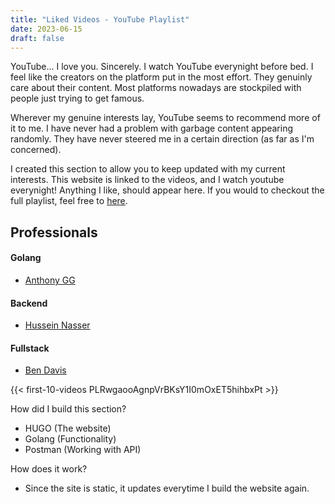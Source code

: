 ```yaml
---
title: "Liked Videos - YouTube Playlist"
date: 2023-06-15
draft: false
---
```


YouTube... I love you. Sincerely.
I watch YouTube everynight before bed. I feel like the creators on the platform put in the most effort. They genuinly care
about their content. Most platforms nowadays are stockpiled with people just trying to get famous.

Wherever my genuine interests lay, YouTube seems to recommend more of it to me. I have never had a problem with
garbage content appearing randomly. They have never steered me in a certain direction (as far as I'm concerned).

I created this section to allow you to keep updated with my current interests. This website is
linked to the videos, and I watch youtube everynight! Anything I like, should appear here. If you would to checkout
the full playlist, feel free to [here](https://www.youtube.com/playlist?list=PLRwgaooAgnpVrBKsY1I0mOxET5hihbxPt).

## Professionals
#### Golang
- [Anthony GG](https://www.youtube.com/@anthonygg_)
#### Backend
- [Hussein Nasser](https://www.youtube.com/@hnasr)
#### Fullstack
- [Ben Davis](https://www.youtube.com/@bmdavis419)

{{< first-10-videos PLRwgaooAgnpVrBKsY1I0mOxET5hihbxPt >}}

How did I build this section?
- HUGO (The website)
- Golang (Functionality)
- Postman (Working with API)

How does it work?
- Since the site is static, it updates everytime I build the website again.
